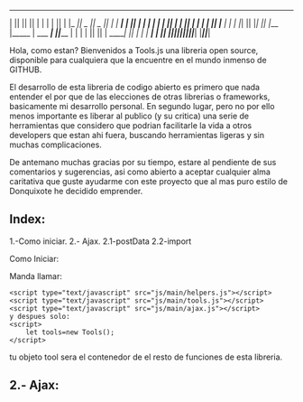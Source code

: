  _______  _______  _______  ___      _______            ___  _______ 
|       ||       ||       ||   |    |       |          |   ||       |
|_     _||   _   ||   _   ||   |    |  _____|          |   ||  _____|
  |   |  |  | |  ||  | |  ||   |    | |_____           |   || |_____ 
  |   |  |  |_|  ||  |_|  ||   |___ |_____  | ___   ___|   ||_____  |
  |   |  |       ||       ||       | _____| ||   | |       | _____| |
  |___|  |_______||_______||_______||_______||___| |_______||_______|

Hola, como estan?
Bienvenidos a Tools.js una libreria open source, disponible para cualquiera que 
la encuentre en el mundo inmenso de GITHUB.

El desarrollo de esta libreria de codigo abierto es primero que nada entender
el por que de las elecciones de otras librerias o frameworks, basicamente mi
desarrollo personal. 
En segundo lugar, pero no por ello menos importante es liberar al publico 
(y su critica) una serie de herramientas que considero que podrian facilitarle 
la vida a otros developers que estan ahi fuera, buscando herramientas ligeras 
y sin muchas complicaciones.

De antemano muchas gracias por su tiempo, estare al pendiente de sus comentarios
y sugerencias, asi como abierto a aceptar cualquier alma caritativa que guste
ayudarme con este proyecto que al mas puro estilo de Donquixote he decidido 
emprender.


## Index:
1.-Como iniciar.
2.- Ajax.
	2.1-postData
	2.2-import


Como Iniciar:

Manda llamar:
```
<script type="text/javascript" src="js/main/helpers.js"></script>
<script type="text/javascript" src="js/main/tools.js"></script>
<script type="text/javascript" src="js/main/ajax.js"></script>
y despues solo:
<script>
    let tools=new Tools();
</script>
```
tu objeto tool sera el contenedor de el resto de funciones de esta libreria.

## 2.- Ajax:

